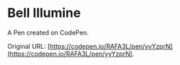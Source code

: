 # Bell Illumine

A Pen created on CodePen.

Original URL: [https://codepen.io/RAFA3L/pen/yyYzprN](https://codepen.io/RAFA3L/pen/yyYzprN).

